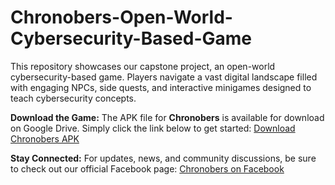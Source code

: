 # Chronobers-Open-World-Cybersecurity-Based-Game
This repository showcases our capstone project, an open-world cybersecurity-based game. Players navigate a vast digital landscape filled with engaging NPCs, side quests, and interactive minigames designed to teach cybersecurity concepts.

**Download the Game:**
The APK file for **Chronobers** is available for download on Google Drive. Simply click the link below to get started:
[Download Chronobers APK](https://drive.google.com/file/d/1xdUtXHPP5KgXQmEx8GKY5lYU_CP24req/view?fbclid=IwY2xjawH6-yxleHRuA2FlbQIxMAABHWIEKefuIAEVpy0f5bDjN2GOz04FcM9ejNOtwcsmQCT_9HYQ458L3uOJEw_aem_KsBO_-opVxiYPGHgE8lrHA)

**Stay Connected:**
For updates, news, and community discussions, be sure to check out our official Facebook page:
[Chronobers on Facebook](https://www.facebook.com/share/1FFDi1gd2G/?mibextid=wwXIfr)
